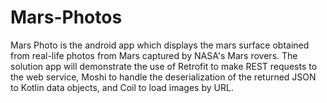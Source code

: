 # Mars-Photos
Mars Photo is the android app which displays the mars surface obtained from real-life photos from Mars captured by NASA's Mars rovers.  The solution app will demonstrate the use of Retrofit to make REST requests to the web service, Moshi to handle the deserialization of the returned JSON to Kotlin data objects, and Coil to load images by URL.
